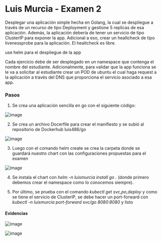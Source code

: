 # Luis Murcia - Examen 2

Desplegar una aplicación simple hecha en Golang, la cual se despliegue a través de un recurso de tipo Deployment y gestione 5 replicas de esa aplicación. Además, la aplicación debería de tener un servicio de tipo ClusterIP para exponer la app. Adicional a eso, crear un healtcheck de tipo livenessprobe para la aplicación. El healtcheck es libre.

use helm para el despliegue de la app

Cada ejercicio debe de ser desplegado en un namespace que contenga el nombre del estudiante. Adicionalmente, para validar que la app funciona se le va a solicitar al estudiante crear un POD de ubuntu el cual haga request a la aplicación a través del DNS que proporciona el servicio asociado a esa app.

### Pasos

1. Se crea una aplicación sencilla en go con el siguiente código:

![image](https://github.com/luis486/sd-exam2/assets/71047563/ae12a6d9-0e76-4ed0-b251-76c9cf276c6f)


2. Se crea un archivo Docerfile para crear el manifiesto y se subió al repositorio de Dockerhub luis486/go

![image](https://github.com/luis486/sd-exam2/assets/71047563/00ad0223-adc4-40af-a8b0-629c04cee6ff)


3.  Luego con el comando helm create se crea la carpeta donde se guardará nuestro chart con las configuraciones propuestas para el examen

![image](https://github.com/luis486/sd-exam2/assets/71047563/3ba970a0-1579-4385-a4e6-ef9912dd5a1c)

4. Se instala el chart con _helm -n luismurcia install go ._  (donde primero debemos crear el namespace como lo conocemos siempre).

5. Por último, se prueba con el comando _kubectl get svc,po,deploy_ y como se tiene el servicio de ClusterIP, se debe hacer un port-forward con _kubectl -n luismurcia port-forward svc/go 8080:8080_ y listo

#### Evidencias

![image](https://github.com/luis486/sd-exam2/assets/71047563/afe0149a-9072-43a1-a174-11435bf65371)

![image](https://github.com/luis486/sd-exam2/assets/71047563/94d8da43-533e-4de3-9a6b-d53cbb617d4e)



